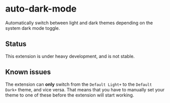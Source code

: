 # auto-dark-mode

Automatically switch between light and dark themes depending on the system dark mode toggle.

## Status

This extension is under heavy development, and is not stable.

## Known issues

The extension can **only** switch from the `Default Light+` to the `Default Dark+` theme, and vice versa. That means that you have to manually set your theme to one of these before the extension will start working.
